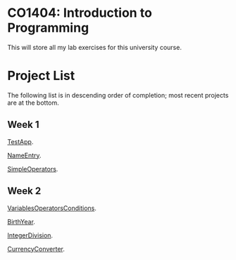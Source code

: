 # CO1404: Introduction to Programming 
This will store all my lab exercises for this university course.

# Project List
The following list is in descending order of completion; most recent projects are at the bottom.
## Week 1
<a href="Week1/TestApp">TestApp</a>.

<a href="Week1/NameEntry">NameEntry</a>.

<a href="Week1/SimpleOperators">SimpleOperators</a>.

## Week 2
<a href="Week2/VariablesOperatorsConditions">VariablesOperatorsConditions</a>.

<a href="Week2/BirthYear">BirthYear</a>.

<a href="Week2/IntegerDivision">IntegerDivision</a>.

<a href="Week2/CurrencyConverter">CurrencyConverter</a>.